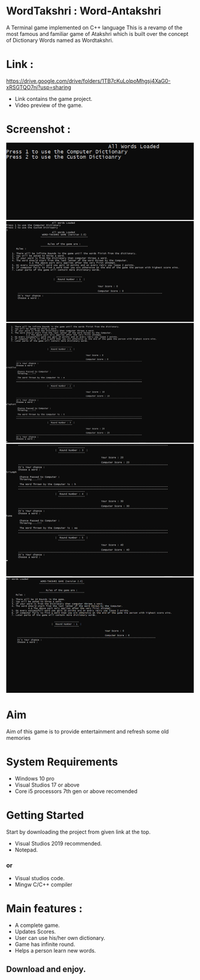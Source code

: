 # WordTakshri : Word-Antakshri
A Terminal game implemented on C++ language
This is a revamp of the most famous and familiar game of Atakshri which is built over the concept of Dictionary Words named as Wordtakshri.

# Link : 
https://drive.google.com/drive/folders/1TB7cKuLolpoMhgsj4XaG0-xRSGTQO7nj?usp=sharing

* Link contains the game project.
* Video preview of the game.

# Screenshot : 

![](1.png)
![](2.png)
![](3.png)
![](4.png)
![](5.png)

# Aim
Aim of this game is to provide entertainment and refresh some old memories

# System Requirements
* Windows 10 pro
* Visual Studios 17 or above
* Core i5 processors 7th gen or above recomended

# Getting Started
Start by downloading the project from given link at the top.
* Visual Studios 2019 recommended.
* Notepad.
###                or
* Visual studios code.
* Mingw C/C++ compiler               
                
# Main features :
* A complete game.
* Updates Scores.
* User can use his/her own dictionary.
* Game has infinite round.
* Helps a person learn new words.

## Download and enjoy.
